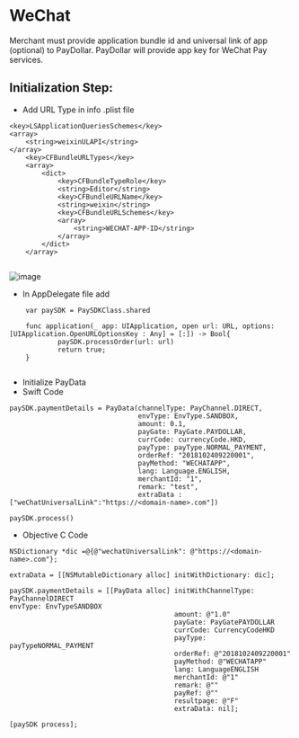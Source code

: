 # WeChat

Merchant must provide application bundle id and universal link of app (optional) to PayDollar. PayDollar will provide app key for WeChat Pay services.

## Initialization Step: 

* Add URL Type in info .plist file 

```
<key>LSApplicationQueriesSchemes</key>
<array>
	<string>weixinULAPI</string>
</array>
	<key>CFBundleURLTypes</key>
	<array>
		<dict>
			<key>CFBundleTypeRole</key>
			<string>Editor</string>
			<key>CFBundleURLName</key>
			<string>weixin</string>
			<key>CFBundleURLSchemes</key>
			<array>
				<string>WECHAT-APP-ID</string>
			</array>
		</dict>
	</array>
    
```
![image](https://user-images.githubusercontent.com/57219862/80564609-e20d0980-8a0b-11ea-9779-dbc96a40d4eb.png)
    
* In AppDelegate file add
```
	var paySDK = PaySDKClass.shared

	func application(_ app: UIApplication, open url: URL, options: [UIApplication.OpenURLOptionsKey : Any] = [:]) -> Bool{
        	paySDK.processOrder(url: url)
       	 	return true;
	}
    
```
* Initialize PayData
* Swift Code
```
paySDK.paymentDetails = PayData(channelType: PayChannel.DIRECT,
                                envType: EnvType.SANDBOX,
                                amount: 0.1,
                                payGate: PayGate.PAYDOLLAR,
                                currCode: currencyCode.HKD,
                                payType: payType.NORMAL_PAYMENT,
                                orderRef: "2018102409220001",
                                payMethod: "WECHATAPP",
                                lang: Language.ENGLISH,
                                merchantId: "1",
                                remark: "test",
                                extraData : ["weChatUniversalLink":"https://<domain-name>.com"])
                                
paySDK.process()

```

* Objective C Code
```
NSDictionary *dic =@{@"wechatUniversalLink": @"https://<domain-name>.com"};

extraData = [[NSMutableDictionary alloc] initWithDictionary: dic];

paySDK.paymentDetails = [[PayData alloc] initWithChannelType: PayChannelDIRECT                                                             envType: EnvTypeSANDBOX 
                                         amount: @"1.0" 
                                         payGate: PayGatePAYDOLLAR 
                                         currCode: CurrencyCodeHKD 
                                         payType: payTypeNORMAL_PAYMENT 
                                         orderRef: @"2018102409220001" 
                                         payMethod: @"WECHATAPP" 
                                         lang: LanguageENGLISH 
                                         merchantId: @"1" 
                                         remark: @"" 
                                         payRef: @"" 
                                         resultpage: @"F" 
                                         extraData: nil];

[paySDK process];
```
